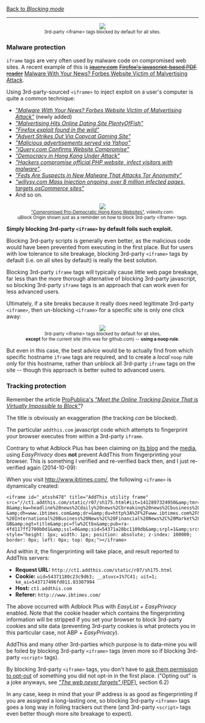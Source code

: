 [Back to _Blocking mode_](https://github.com/gorhill/uBlock/wiki/Blocking-mode)

***

<p align="center"><img src="https://cloud.githubusercontent.com/assets/585534/9136321/b78c227e-3ce3-11e5-9949-76e87e7e87e8.png" /><br><sup>3rd-party &lt;iframe&gt; tags blocked by default for all sites.</sup></p>

### Malware protection

`iframe` tags are very often used by malware code on compromised web sites. A recent example of this is ~~[jquery.com](http://blog.jquery.com/2014/09/24/update-on-jquery-com-compromises/)~~ ~~[Firefox's javascript-based PDF reader](https://blog.mozilla.org/security/2015/08/06/firefox-exploit-found-in-the-wild/)~~ [Malware With Your News? Forbes Website Victim of Malvertising Attack](https://www.fireeye.com/blog/threat-research/2015/09/malvertising_attack.html).

Using 3rd-party-sourced `<iframe>` to inject exploit on a user's computer is quite a common technique: 

- [_"Malware With Your News? Forbes Website Victim of Malvertising Attack"_](https://www.fireeye.com/blog/threat-research/2015/09/malvertising_attack.html) (newly added)
- [_"Malvertising Hits Online Dating Site PlentyOfFish"_](https://blog.malwarebytes.org/malvertising-2/2015/08/malvertising-hits-online-dating-site-plentyoffish/)
- [_"Firefox exploit found in the wild"_](https://blog.mozilla.org/security/2015/08/06/firefox-exploit-found-in-the-wild/)
- [_"Advert Strikes Out Via Copycat Gaming Site"_](https://blog.malwarebytes.org/malvertising-2/2015/07/advert-strikes-out-via-copycat-gaming-site/)
- [_"Malicious advertisements served via Yahoo"_](http://blog.fox-it.com/2014/01/03/malicious-advertisements-served-via-yahoo/)
- [_"jQuery.com Confirms Website Compromise"_](http://www.riskiq.com/blog/business/post/jquerycom-confirms-website-compromise)
- [_"Democracy in Hong Kong Under Attack"_](http://www.volexity.com/blog/?p=33)
- [_"Hackers compromise official PHP website, infect visitors with malware"_](http://arstechnica.com/security/2013/10/hackers-compromise-official-php-website-infect-visitors-with-malware/).
- [_"Feds Are Suspects in New Malware That Attacks Tor Anonymity"_](http://www.wired.com/2013/08/freedom-hosting/)
- [_"willysy.com Mass Injection ongoing, over 8 million infected pages, targets osCommerce sites"_](http://blog.armorize.com/2011/07/willysycom-mass-injection-ongoing.html)
- And so on.

<p align="center"><img src="https://cloud.githubusercontent.com/assets/585534/9136475/d8ba8bf6-3ce4-11e5-807c-5346e33c971a.png" /><br><sub><a href="http://www.volexity.com/blog/?p=33">"Compromised Pro-Democratic Hong Kong Websites"</a>, volexity.com.</sub><br><sup>uBlock Origin shown just as a reminder on how to block 3rd-party &lt;iframe&gt; tags.</sup></p>

**Simply blocking 3rd-party `<iframe>` by default foils such exploit.**

Blocking 3rd-party scripts is generally even better, as the malicious code would have been prevented from executing in the first place. But for users with low tolerance to site breakage, blocking 3rd-party `<iframe>` tags by default (i.e. on all sites by default) is really the best solution.

Blocking 3rd-party `iframe` tags will typically cause little web page breakage, far less than the more thorough alternative of blocking 3rd-party javascript, so blocking 3rd-party `iframe` tags is an approach that can work even for less advanced users.

Ultimately, if a site breaks because it really does need legitimate 3rd-party `<iframe>`, then un-blocking `<iframe>` for a specific site is only one click away:

<p align="center"><img src="https://cloud.githubusercontent.com/assets/585534/9136522/4455038c-3ce5-11e5-9e91-e8843f15c143.png" /><br><sup>3rd-party &lt;iframe&gt; tags blocked by default for all sites,<br><b>except</b> for the current site (this was for github.com) -- <b>using a noop rule</b>.</sup></p>

But even in this case, the best advice would be to actually find from which specific hostname `iframe` tags are required, and to create a *local* `noop` rule *only* for this hostname, rather than unblock all 3rd-party `iframe` tags on the site -- though this approach is better suited to advanced users.

### Tracking protection

Remember the article [ProPublica's _"Meet the Online Tracking Device That is Virtually Impossible to Block"_](http://www.propublica.org/article/meet-the-online-tracking-device-that-is-virtually-impossible-to-block)?

The title is obviously an exaggeration (the tracking _can_ be blocked).

The particular `addthis.com` javascript code which attempts to fingerprint your browser executes from within a 3rd-party `iframe`.

Contrary to what Adblock Plus has been claiming on [its blog](https://adblockplus.org/blog/adblock-plus-and-the-canvas-fingerprinting-threat) and the [media](http://news.yahoo.com/adblock-plus-stop-canvas-fingerprinting-unstoppable-browser-tracking-191541979.html), using _EasyPrivacy_ does **not** prevent AddThis from fingerprinting your browser. This is something I verified and re-verified back then, and I just re-verified again (2014-10-09):

When you visit <http://www.ibtimes.com/>, the following `<iframe>` is dynamically created:

    <iframe id="_atssh478" title="AddThis utility frame" src="//ct1.addthis.com/static/r07/sh175.html#iit=1412897324950&amp;tmr=load%3D1412897319899%26core%3D1412897320635%26main%3D1412897324941%26ifr%3D1412897324955&amp;cb=0&amp;cdn=1&amp;chr=UTF-8&amp;kw=headline%20news%2Cdaily%20news%2Cbreaking%20news%2Cbusiness%20news%2Cpolitical%20news%2Csports%20news%2Ccurrent%20news%2Ceurope%20news%2Cworld%20news%2Casian%20news%2Ccomputer%20news%2Cairline%20news%2Cbanking%20news%2Cconsumer%20news%2Chealth%20news&amp;ab=-&amp;dh=www.ibtimes.com&amp;dr=&amp;du=http%3A%2F%2Fwww.ibtimes.com%2F&amp;dt=International%20Business%20Times%20-%20International%20Business%20News%2C%20Financial%20News%2C%20Market%20News%2C%20Politics%2C%20Forex%2C%20Commodities&amp;dbg=0&amp;md=0&amp;cap=tc%3D0%26ab%3D0&amp;inst=1&amp;vcl=1&amp;jsl=143585&amp;prod=undefined&amp;lng=en-GB&amp;ogt=title&amp;pc=flw%2Ctbx&amp;pub=ra-4fd117ff2700b0d1&amp;ssl=0&amp;sid=54371a28bc1109db&amp;srpl=1&amp;srcs=1&amp;srd=1&amp;srf=1&amp;srx=1&amp;ver=300&amp;xck=0&amp;xtr=0&amp;og=title%3DAmerican%2520Horror%2520Story&amp;aa=0&amp;csi=undefined&amp;rev=6.2&amp;ct=1&amp;xld=1&amp;xd=1" style="height: 1px; width: 1px; position: absolute; z-index: 100000; border: 0px; left: 0px; top: 0px;"></iframe>

And within it, the fingerprinting will take place, and result reported to AddThis servers:

- **Request URL:** `http://ct1.addthis.com/static/r07/sh175.html`
- **Cookie:** `uid=54371180c23c9d63; __atuvc=1%7C41; uit=1; km_ai=543717496fd011.83307994`
- **Host:** `ct1.addthis.com`
- **Referer:** `http://www.ibtimes.com/`

The above occurred with Adblock Plus with _EasyList_ + _EasyPrivacy_ enabled. Note that the cookie header which contains the fingerprinting information will be stripped if you set your browser to block 3rd-party cookies and site data (preventing 3rd-party cookies is what protects you in this particular case, not ABP + _EasyPrivacy_).

AddThis and many other 3rd-parties which purpose is to data-mine you will be foiled by blocking 3rd-party `<iframe>` tags (even more so if blocking 3rd-party `<script>` tags).

By blocking 3rd-party `<iframe>` tags, you don't have to [ask them permission to opt-out](http://www.addthis.com/privacy/opt-out) of something you did not opt-in in the first place. ("Opting out" is a joke anyways, see [_"The web never forgets"_ (PDF)](https://securehomes.esat.kuleuven.be/~gacar/persistent/the_web_never_forgets.pdf), section 6.2)

In any case, keep in mind that your IP address is as good as fingerprinting if you are assigned a long-lasting one, so blocking 3rd-party `<iframe>` tags goes a long way in foiling trackers out there (and 3rd-party `<script>` tags even better though more site breakage to expect).